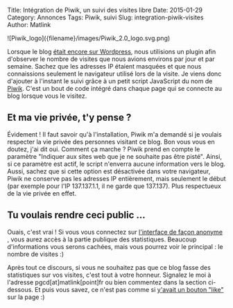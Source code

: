Title: Intégration de Piwik, un suivi des visites libre
Date: 2015-01-29
Category: Annonces
Tags: Piwik, suivi
Slug: integration-piwik-visites
Author: Matlink

<span class="float-left">
![Piwik_logo]({filename}/images/Piwik_2.0_logo.svg.png)
</span>

Lorsque le blog [était encore sur Wordpress]({filename}refonte-pgcd.md), nous utilisions un plugin afin d'observer le nombre de visites que nous avions environs par jour et par semaine. Sachez que les adresses IP étaient masquées et que nous connaissions seulement le navigateur utilisé lors de la visite. 
Je viens donc d'ajouter à l'instant le suivi grâce à un petit script JavaScript du nom de [Piwik](http://piwik.org). C'est un bout de code intégré dans chaque page qui se connecte au blog lorsque vous le visitez. 

Et ma vie privée, t'y pense ?
-----------------------------
Évidement ! Il faut savoir qu'à l'installation, Piwik m'a demandé si je voulais respecter la vie privée des personnes visitant ce blog. Bon vous vous en doutez, j'ai dit oui. Comment ça marche ? Piwik prend en compte le paramètre "Indiquer aux sites web que je ne souhaite pas être pisté". Ainsi, si ce paramètre est actif, le script n'enverra aucune information vers le blog. Aussi, sachez que si cette option est désactivée dans votre navigateur, Piwik ne conserve pas les adresses IP entièrement, mais seulement le début (par exemple pour l'IP 137.137.1.1, il ne garde que 137.137). Plus respectueux de la vie privée en effet. 

Tu voulais rendre ceci public ...
-----------------------------------
Ouais, c'est vrai ! Si vous vous connectez sur [l'interface de façon anonyme ](https://fr.matlink.fr/piwik), vous aurez accès à la partie publique des statistiques. Beaucoup d'informations vous serons cachées, mais vous pourrez voir le principal : le nombre de visites :)

Après tout ce discours, si vous ne souhaitez pas que ce blog fasse des statistiques sur vos visites, c'est tout à votre honneur. Signalez le moi à l'adresse pgcd[at]matlink[point]fr ou bien commentez dans la section ci-dessous. Et puis vous savez, ce n'est pas comme si [y'avait un bouton "like"](https://www.abine.com/blog/2012/how-facebook-buttons-track-you/) sur la page :)